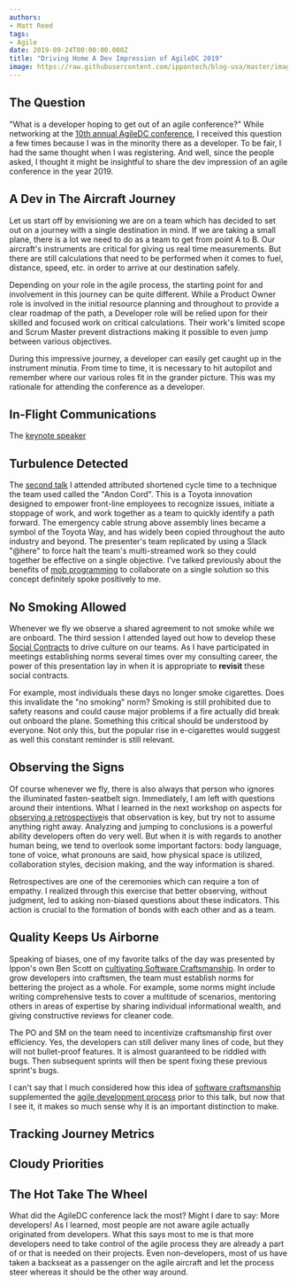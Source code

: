 ```yaml
---
authors:
- Matt Reed
tags:
- Agile
date: 2019-09-24T00:00:00.000Z
title: "Driving Home A Dev Impression of AgileDC 2019"
image: https://raw.githubusercontent.com/ippontech/blog-usa/master/images/2019/09/AgileDC+Red+lines.png
---
```


## The Question

"What is a developer hoping to get out of an agile conference?" While networking at the [10th annual AgileDC conference](https://www.agiledc.org), I received this question a few times because I was in the minority there as a developer. To be fair, I had the same thought when I was registering. And well, since the people asked, I thought it might be insightful to share the dev impression of an agile conference in the year 2019.

## A Dev in The Aircraft Journey

Let us start off by envisioning we are on a team which has decided to set out on a journey with a single destination in mind. If we are taking a small plane, there is a lot we need to do as a team to get from point A to B. Our aircraft's instruments are critical for giving us real time measurements. But there are still calculations that need to be performed when it comes to fuel, distance, speed, etc. in order to arrive at our destination safely.

Depending on your role in the agile process, the starting point for and involvement in this journey can be quite different. While a Product Owner role is involved in the initial resource planning and throughout to provide a clear roadmap of the path, a Developer role will be relied upon for their skilled and focused work on critical calculations. Their work's limited scope and Scrum Master prevent distractions making it possible to even jump between various objectives.

During this impressive journey, a developer can easily get caught up in the instrument minutia. From time to time, it is necessary to hit autopilot and remember where our various roles fit in the grander picture. This was my rationale for attending the conference as a developer.

## In-Flight Communications

The [keynote speaker](http://theagilevmo.com) 

## Turbulence Detected

The [second talk](https://www.slideshare.net/secret/MAe6cHpszkj2h9) I attended attributed shortened cycle time to a technique the team used called the "Andon Cord". This is a Toyota innovation designed to empower front-line employees to recognize issues, initiate a stoppage of work, and work together as a team to quickly identify a path forward. The emergency cable strung above assembly lines became a symbol of the Toyota Way, and has widely been copied throughout the auto industry and beyond. The presenter's team replicated by using a Slack "@here" to force halt the team's multi-streamed work so they could together be effective on a single objective. I've talked previously about the benefits of [mob programming](https://blog.ippon.tech/mobs-are-not-always-destructive/) to collaborate on a single solution so this concept definitely spoke positively to me.

## No Smoking Allowed

Whenever we fly we observe a shared agreement to not smoke while we are onboard. The third session I attended layed out how to develop these [Social Contracts](https://speakerdeck.com/elipbig/agiledc-team-culture-and-social-contracts) to drive culture on our teams. As I have participated in meetings establishing norms several times over my consulting career, the power of this presentation lay in when it is appropriate to **revisit** these social contracts.

For example, most individuals these days no longer smoke cigarettes. Does this invalidate the "no smoking" norm? Smoking is still prohibited due to safety reasons and could cause major problems if a fire actually did break out onboard the plane. Something this critical should be understood by everyone. Not only this, but the popular rise in e-cigarettes would suggest as well this constant reminder is still relevant.

## Observing the Signs

Of course whenever we fly, there is also always that person who ignores the illuminated fasten-seatbelt sign. Immediately, I am left with questions around their intentions. What I learned in the next workshop on aspects for [observing a retrospective](https://www.slideshare.net/slideshow/embed_code/key/dmxdQ8ddtjJguC?feature=oembed)is that observation is key, but try not to assume anything right away. Analyzing and jumping to conclusions is a powerful ability developers often do very well. But when it is with regards to another human being, we tend to overlook some important factors: body language, tone of voice, what pronouns are said, how physical space is utilized, collaboration styles, decision making, and the way information is shared.

Retrospectives are one of the ceremonies which can require a ton of empathy. I realized through this exercise that better observing, without judgment, led to asking non-biased questions about these indicators. This action is crucial to the formation of bonds with each other and as a team.

## Quality Keeps Us Airborne

Speaking of biases, one of my favorite talks of the day was presented by Ippon's own Ben Scott on [cultivating Software Craftsmanship](https://www.slideshare.net/slideshow/embed_code/key/ranGHnIPlrMDDI?feature=oembed). In order to grow developers into craftsmen, the team must establish norms for bettering the project as a whole. For example, some norms might include writing comprehensive tests to cover a multitude of scenarios, mentoring others in areas of expertise by sharing individual informational wealth, and giving constructive reviews for cleaner code.

The PO and SM on the team need to incentivize craftsmanship first over efficiency. Yes, the developers can still deliver many lines of code, but they will not bullet-proof features. It is almost guaranteed to be riddled with bugs. Then subsequent sprints will then be spent fixing these previous sprint's bugs.

I can't say that I much considered how this idea of [software craftsmanship](http://manifesto.softwarecraftsmanship.org/) supplemented the [agile development process](https://agilemanifesto.org) prior to this talk, but now that I see it, it makes so much sense why it is an important distinction to make.

## Tracking Journey Metrics

## Cloudy Priorities

## The Hot Take The Wheel

What did the AgileDC conference lack the most? Might I dare to say: More developers! As I learned, most people are not aware agile actually originated from developers. What this says most to me is that more developers need to take control of the agile process they are already a part of or that is needed on their projects. Even non-developers, most of us have taken a backseat as a passenger on the agile aircraft and let the process steer whereas it should be the other way around.
